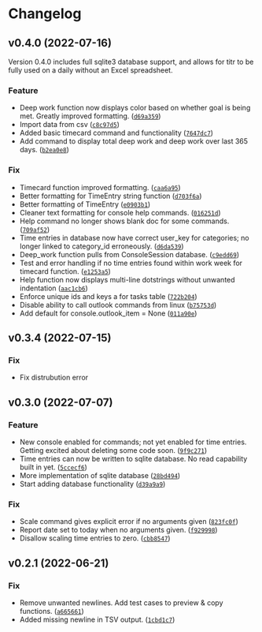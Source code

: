 # Changelog

<!--next-version-placeholder-->

## v0.4.0 (2022-07-16)
Version 0.4.0 includes full sqlite3 database support, and allows for titr to be fully used on a daily without an Excel spreadsheet.

### Feature
* Deep work function now displays color based on whether goal is being met. Greatly improved formatting. ([`d69a359`](https://github.com/blairfrandeen/titr/commit/d69a3593528f1bce32aba7f23317af407af07ad2))
* Import data from csv ([`c8c97d5`](https://github.com/blairfrandeen/titr/commit/c8c97d5cdf65c4e0c98d97c595e421a58adaccf9))
* Added basic timecard command and functionality ([`7647dc7`](https://github.com/blairfrandeen/titr/commit/7647dc7ddff9c0bea5997a13f115dc1337bd287a))
* Add command to display total deep work and deep work over last 365 days. ([`b2ea0e8`](https://github.com/blairfrandeen/titr/commit/b2ea0e80eb2b2cc245710a786124ef06301e27ae))

### Fix
* Timecard function improved formatting. ([`caa6a95`](https://github.com/blairfrandeen/titr/commit/caa6a9544e529ce149cec733c68c940173b563ec))
* Better formatting for TimeEntry string function ([`d703f6a`](https://github.com/blairfrandeen/titr/commit/d703f6a614e309143faf5c4dfb1735bd30af70b7))
* Better formatting of TimeEntry ([`e0903b1`](https://github.com/blairfrandeen/titr/commit/e0903b13462796a8deda4539350eb906ceb8d1fe))
* Cleaner text formatting for console help commands. ([`016251d`](https://github.com/blairfrandeen/titr/commit/016251d8213f696b3e8fb0afe05c55a01d99eb77))
* Help command no longer shows blank doc for some commands. ([`709af52`](https://github.com/blairfrandeen/titr/commit/709af5276f2587dac3e0925ccef20cf3fd43bcc6))
* Time entries in database now have correct user_key for categories; no longer linked to category_id erroneously. ([`d6da539`](https://github.com/blairfrandeen/titr/commit/d6da539b5b4724d7e2d3e1ad00c40226812a2550))
* Deep_work function pulls from ConsoleSession database. ([`c9edd69`](https://github.com/blairfrandeen/titr/commit/c9edd69dfa2f66bee0279184eb4246c2ca61cc56))
* Test and error handling if no time entries found within work week for timecard function. ([`e1253a5`](https://github.com/blairfrandeen/titr/commit/e1253a59bb44a4996c461e97ec7a08d26dd38203))
* Help function now displays multi-line dotstrings without unwanted indentation ([`aac1cb6`](https://github.com/blairfrandeen/titr/commit/aac1cb6c0bc14f682a24f81993852db751312d8a))
* Enforce unique ids and keys a for tasks table ([`722b204`](https://github.com/blairfrandeen/titr/commit/722b204651f75bd180e12714830a3d8527ee2bf4))
* Disable ability to call outlook commands from linux ([`b75753d`](https://github.com/blairfrandeen/titr/commit/b75753d8cb54017fca14acd2dffc385297cddc8c))
* Add default for console.outlook_item = None ([`011a90e`](https://github.com/blairfrandeen/titr/commit/011a90eef1a50bf55da774eb122ac4e190b41340))

## v0.3.4 (2022-07-15)
### Fix
* Fix distrubution error

## v0.3.0 (2022-07-07)
### Feature
* New console enabled for commands; not yet enabled for time entries. Getting excited about deleting some code soon. ([`9f9c271`](https://github.com/blairfrandeen/titr/commit/9f9c2719d3a2dadc05acf0ca0dc52e688202cdf0))
* Time entries can now be written to sqlite database. No read capability built in yet. ([`5ccecf6`](https://github.com/blairfrandeen/titr/commit/5ccecf6af218ac9cb2f3fc2a8b78f4153a38c8a1))
* More implementation of sqlite database ([`28bd494`](https://github.com/blairfrandeen/titr/commit/28bd49490b0ff05c667b263686b601707bdc6c3b))
* Start adding database functionality ([`d39a9a9`](https://github.com/blairfrandeen/titr/commit/d39a9a94638cd5a451629108bdd3bb10adfa4c29))

### Fix
* Scale command gives explicit error if no arguments given ([`823fc0f`](https://github.com/blairfrandeen/titr/commit/823fc0fb3c2347c048edbe81cf99ffb1f2917fd6))
* Report date set to today when no arguments given. ([`f929998`](https://github.com/blairfrandeen/titr/commit/f9299985cef3c3e9d9ec9a879d9c53cd943abfd9))
* Disallow scaling time entries to zero. ([`cbb8547`](https://github.com/blairfrandeen/titr/commit/cbb8547886ea5b0d634545da9f3de51ad88e0e52))

## v0.2.1 (2022-06-21)
### Fix
* Remove unwanted newlines. Add test cases to preview & copy functions. ([`a665661`](https://github.com/blairfrandeen/titr/commit/a665661e9ade0a7625c5f2667f38a85a09f50f66))
* Added missing newline in TSV output. ([`1cbd1c7`](https://github.com/blairfrandeen/titr/commit/1cbd1c78f7f1f9e0f2e2bad7a442104cbf79ef5a))
